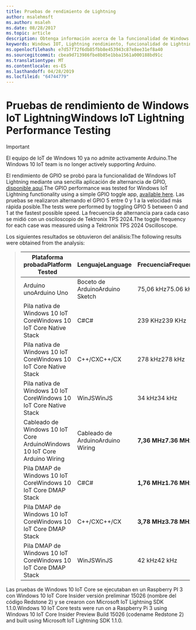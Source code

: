 ```yaml
---
title: Pruebas de rendimiento de Lightning
author: msalehmsft
ms.author: msaleh
ms.date: 08/28/2017
ms.topic: article
description: Obtenga información acerca de la funcionalidad de Windows IoT Lightning y la frecuencia de alternancia para diferentes plataformas y lenguajes.
keywords: Windows IOT, Lightning rendimiento, funcionalidad de Lightning, GPIO
ms.openlocfilehash: e7d57f72f6db85fbb8e453943c87e8ee31ef8a40
ms.sourcegitcommit: cbea9d713986fbe8b85e1bba1561a000188bd91c
ms.translationtype: MT
ms.contentlocale: es-ES
ms.lasthandoff: 04/28/2019
ms.locfileid: "64744779"
---
```

# <a name="windows-iot-lightning-performance-testing"></a><span data-ttu-id="7916b-104">Pruebas de rendimiento de Windows IoT Lightning</span><span class="sxs-lookup"><span data-stu-id="7916b-104">Windows IoT Lightning Performance Testing</span></span>

> [!IMPORTANT]
> <span data-ttu-id="7916b-105">El equipo de IoT de Windows 10 ya no admite activamente Arduino.</span><span class="sxs-lookup"><span data-stu-id="7916b-105">The Windows 10 IoT team is no longer actively supporting Arduino.</span></span>

<span data-ttu-id="7916b-106">El rendimiento de GPIO se probó para la funcionalidad de Windows IoT Lightning mediante una sencilla aplicación de alternancia de GPIO, [disponible aquí](https://github.com/ms-iot/lightning/tree/develop/PerformanceTestSuite).</span><span class="sxs-lookup"><span data-stu-id="7916b-106">The GPIO performance was tested for Windows IoT Lightning functionality using a simple GPIO toggle app, [available here](https://github.com/ms-iot/lightning/tree/develop/PerformanceTestSuite).</span></span> <span data-ttu-id="7916b-107">Las pruebas se realizaron alternando el GPIO 5 entre 0 y 1 a la velocidad más rápida posible.</span><span class="sxs-lookup"><span data-stu-id="7916b-107">The tests were performed by toggling GPIO 5 between 0 and 1 at the fastest possible speed.</span></span> <span data-ttu-id="7916b-108">La frecuencia de alternancia para cada caso se midió con un osciloscopio de Tektronix TPS 2024.</span><span class="sxs-lookup"><span data-stu-id="7916b-108">The toggle frequency for each case was measured using a Tektronix TPS 2024 Oscilloscope.</span></span>

<span data-ttu-id="7916b-109">Los siguientes resultados se obtuvieron del análisis:</span><span class="sxs-lookup"><span data-stu-id="7916b-109">The following results were obtained from the analysis:</span></span>

> | <span data-ttu-id="7916b-110">Plataforma probada</span><span class="sxs-lookup"><span data-stu-id="7916b-110">Platform Tested</span></span>                     | <span data-ttu-id="7916b-111">Lenguaje</span><span class="sxs-lookup"><span data-stu-id="7916b-111">Language</span></span>        | <span data-ttu-id="7916b-112">Frecuencia</span><span class="sxs-lookup"><span data-stu-id="7916b-112">Frequency</span></span>     |
> | ----------------------------------- | --------------- | ------------- |
> | <span data-ttu-id="7916b-113">Arduino uno</span><span class="sxs-lookup"><span data-stu-id="7916b-113">Arduino Uno</span></span>                         | <span data-ttu-id="7916b-114">Boceto de Arduino</span><span class="sxs-lookup"><span data-stu-id="7916b-114">Arduino Sketch</span></span>  | <span data-ttu-id="7916b-115">75,06 kHz</span><span class="sxs-lookup"><span data-stu-id="7916b-115">75.06 kHz</span></span>     |
> | <span data-ttu-id="7916b-116">Pila nativa de Windows 10 IoT Core</span><span class="sxs-lookup"><span data-stu-id="7916b-116">Windows 10 IoT Core Native Stack</span></span>    | <span data-ttu-id="7916b-117">C#</span><span class="sxs-lookup"><span data-stu-id="7916b-117">C#</span></span>              | <span data-ttu-id="7916b-118">239 KHz</span><span class="sxs-lookup"><span data-stu-id="7916b-118">239 KHz</span></span>       |
> | <span data-ttu-id="7916b-119">Pila nativa de Windows 10 IoT Core</span><span class="sxs-lookup"><span data-stu-id="7916b-119">Windows 10 IoT Core Native Stack</span></span>    | <span data-ttu-id="7916b-120">C++/CX</span><span class="sxs-lookup"><span data-stu-id="7916b-120">C++/CX</span></span>          | <span data-ttu-id="7916b-121">278 kHz</span><span class="sxs-lookup"><span data-stu-id="7916b-121">278 kHz</span></span>       |
> | <span data-ttu-id="7916b-122">Pila nativa de Windows 10 IoT Core</span><span class="sxs-lookup"><span data-stu-id="7916b-122">Windows 10 IoT Core Native Stack</span></span>    | <span data-ttu-id="7916b-123">WinJS</span><span class="sxs-lookup"><span data-stu-id="7916b-123">WinJS</span></span>           | <span data-ttu-id="7916b-124">34 kHz</span><span class="sxs-lookup"><span data-stu-id="7916b-124">34 kHz</span></span>        |
> | <span data-ttu-id="7916b-125">Cableado de Windows 10 IoT Core Arduino</span><span class="sxs-lookup"><span data-stu-id="7916b-125">Windows 10 IoT Core Arduino Wiring</span></span>  | <span data-ttu-id="7916b-126">Cableado de Arduino</span><span class="sxs-lookup"><span data-stu-id="7916b-126">Arduino Wiring</span></span>  | <span data-ttu-id="7916b-127">**7,36 MHz**</span><span class="sxs-lookup"><span data-stu-id="7916b-127">**7.36 MHz**</span></span>  |
> | <span data-ttu-id="7916b-128">Pila DMAP de Windows 10 IoT Core</span><span class="sxs-lookup"><span data-stu-id="7916b-128">Windows 10 IoT Core DMAP Stack</span></span>      | <span data-ttu-id="7916b-129">C#</span><span class="sxs-lookup"><span data-stu-id="7916b-129">C#</span></span>              | <span data-ttu-id="7916b-130">**1,76 MHz**</span><span class="sxs-lookup"><span data-stu-id="7916b-130">**1.76 MHz**</span></span>  |
> | <span data-ttu-id="7916b-131">Pila DMAP de Windows 10 IoT Core</span><span class="sxs-lookup"><span data-stu-id="7916b-131">Windows 10 IoT Core DMAP Stack</span></span>      | <span data-ttu-id="7916b-132">C++/CX</span><span class="sxs-lookup"><span data-stu-id="7916b-132">C++/CX</span></span>          | <span data-ttu-id="7916b-133">**3,78 MHz**</span><span class="sxs-lookup"><span data-stu-id="7916b-133">**3.78 MHz**</span></span>  |
> | <span data-ttu-id="7916b-134">Pila DMAP de Windows 10 IoT Core</span><span class="sxs-lookup"><span data-stu-id="7916b-134">Windows 10 IoT Core DMAP Stack</span></span>      | <span data-ttu-id="7916b-135">WinJS</span><span class="sxs-lookup"><span data-stu-id="7916b-135">WinJS</span></span>           | <span data-ttu-id="7916b-136">42 kHz</span><span class="sxs-lookup"><span data-stu-id="7916b-136">42 kHz</span></span>        |

<span data-ttu-id="7916b-137">Las pruebas de Windows 10 IoT Core se ejecutaban en un Raspberry PI 3 con Windows 10 IoT Core Insider versión preliminar 15026 (nombre del código Redstone 2) y se crearon con Microsoft IoT Lightning SDK 1.1.0.</span><span class="sxs-lookup"><span data-stu-id="7916b-137">Windows 10 IoT Core tests were run on a Raspberry Pi 3 using Windows 10 IoT Core Insider Preview Build 15026 (codename Redstone 2) and built using Microsoft IoT Lightning SDK 1.1.0.</span></span>
